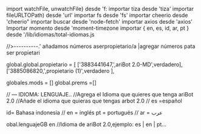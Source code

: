 import watchFile, unwatchFile} desde 'f:
importar tiza desde 'tiza'
importar fileURLTOPath) desde 'url'
importar fs desde 'fs'
importar cheerio desde 'cheerio"
importar buscar desde 'node-fetch'
importar axios desde 'axios'
Importar momento desde 'moment-timezone
importar { en, es, id, ar, pt } desde '/lib/idiomas/total-idiomas.js

//>----------.' añadamos números
aserpropietario/a |agregar números pata ser propietari

global.global.propietario = [
['3883441647,',ariBot 2.0-MD',verdadero],
['3885086820,',propietario (1)',verdadero ],

globales.mods = []
global.prems =[]


// — IDIOMA: LENGUAJE..
//Agrega el Idioma que quieres que tenga ariBot 2.0
//Añade el idioma que quieras que tengas arbot 2.0
// es =español

id= Bahasa indonesia 
// en = inglés pt = portugués
//  ‎‫عرب = ar‬‎

   obal.lenguajeGB en //Idioma de ariBot 2.0,ejemplo:  es | en | pt...
   
